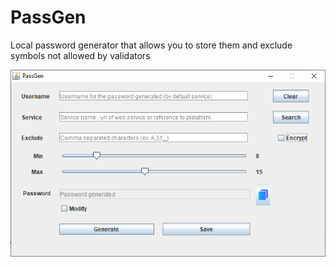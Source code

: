 # PassGen

Local password generator that allows you to store them and exclude symbols not allowed by validators

![Application GUI](https://github.com/EDGUS1/PassGen/blob/master/resources/app.png)
